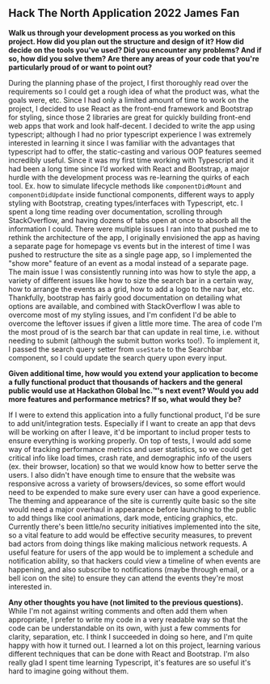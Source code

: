 ## Hack The North Application 2022 James Fan

**Walk us through your development process as you worked on this project. How did you plan out the structure and design of it? How did decide on the tools you've used? Did you encounter any problems? And if so, how did you solve them? Are there any areas of your code that you're particularly proud of or want to point out?**

During the planning phase of the project, I first thoroughly read over the requirements so I could get a rough idea of what the product was, what the goals were, etc. Since I had only a limited amount of time to work on the project, I decided to use React as the front-end framework and Bootstrap for styling, since those 2 libraries are great for quickly building front-end web apps that work and look half-decent. I decided to write the app using typescript; although I had no prior typescript experience I was extremely interested in learning it since I was familiar with the advantages that typescript had to offer, the static-casting and various OOP features seemed incredibly useful.
Since it was my first time working with Typescript and it had been a long time since I’d worked with React and Bootstrap, a major hurdle with the development process was re-learning the quirks of each tool. Ex. how to simulate lifecycle methods like `componentDidMount` and `componentDidUpdate` inside functional components, different ways to apply styling with Bootstrap, creating types/interfaces with Typescript, etc. I spent a long time reading over documentation, scrolling through StackOverflow, and having dozens of tabs open at once to absorb all the information I could.
There were multiple issues I ran into that pushed me to rethink the architecture of the app, I originally envisioned the app as having a separate page for homepage vs events but in the interest of time I was pushed to restructure the site as a single page app, so I implemented the "show more" feature of an event as a modal instead of a separate page.
The main issue I was consistently running into was how to style the app, a variety of different issues like how to size the search bar in a certain way, how to arrange the events as a grid, how to add a logo to the nav bar, etc. Thankfully, bootstrap has fairly good documentation on detailing what options are available, and combined with StackOverflow I was able to overcome most of my styling issues, and I'm confident I'd be able to overcome the leftover issues if given a little more time.
The area of code I'm the most proud of is the search bar that can update in real time, i.e. without needing to submit (although the submit button works too!). To implement it, I passed the search query setter from `useState` to the Searchbar component, so I could update the search query upon every input.

**Given additional time, how would you extend your application to become a fully functional product that thousands of hackers and the general public would use at Hackathon Global Inc.™'s next event? Would you add more features and performance metrics? If so, what would they be?**

If I were to extend this application into a fully functional product, I'd be sure to add unit/integration tests. Especially if I want to create an app that devs will be working on after I leave, it'd be important to includ proper tests to ensure everything is working properly.
On top of tests, I would add some way of tracking performance metrics and user statistics, so we could get critical info like load times, crash rate, and demographic info of the users (ex. their browser, location) so that we would know how to better serve the users. I also didn't have enough time to ensure that the website was responsive across a variety of browsers/devices, so some effort would need to be expended to make sure every user can have a good experience.
The theming and appearance of the site is currently quite basic so the site would need a major overhaul in appearance before launching to the public to add things like cool animations, dark mode, enticing graphics, etc.
Currently there's been little/no security initiatives implemented into the site, so a vital feature to add would be effective security measures, to prevent bad actors from doing things like making malicious network requests.
A useful feature for users of the app would be to implement a schedule and notification ability, so that hackers could view a timeline of when events are happening, and also subscribe to notifications (maybe through email, or a bell icon on the site) to ensure they can attend the events they're most interested in.

**Any other thoughts you have (not limited to the previous questions).**
While I'm not against writing comments and often add them when appropriate, I prefer to write my code in a very readable way so that the code can be understandable on its own, with just a few comments for clarity, separation, etc. I think I succeeded in doing so here, and I'm quite happy with how it turned out. I learned a lot on this project, learning various different techniques that can be done with React and Bootstrap. I'm also really glad I spent time learning Typescript, it's features are so useful it's hard to imagine going without them.
